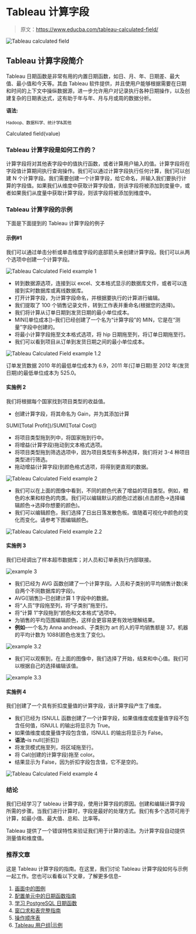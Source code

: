 # Tableau 计算字段

> 原文：<https://www.educba.com/tableau-calculated-field/>

![Tableau calculated field](img/f5c051609272c219d43e256aaef24e0a.png)



## Tableau 计算字段简介

Tableau 日期函数是非常有用的内置日期函数，如日、月、年、日期差、最大值、最小值和今天等。其由 Tableau 软件提供，并且使用户能够根据需要在日期和时间的上下文中操纵数据源，进一步允许用户对记录执行各种日期操作，以及创建复杂的日期表达式，这有助于年与年、月与月或周的数据分析。

**语法:**

<small>Hadoop、数据科学、统计学&其他</small>

Calculated field(value)

### Tableau 计算字段是如何工作的？

计算字段将对其他表字段中的值执行函数，或者计算用户输入的值。计算字段将在字段值计算期间执行查询操作。我们可以通过计算字段执行任何计算，我们可以创建 N 个计算字段。我们需要创建一个计算字段，给它命名，并输入我们要执行计算的字段值。如果我们从维度中获取计算字段值，则该字段将被添加到度量中，或者如果我们从度量中获取计算字段，则该字段将被添加到维度中。

### Tableau 计算字段的示例

下面是下面提到的 Tableau 计算字段的例子

#### 示例#1

我们可以通过单击分析或单击维度字段的底部箭头来创建计算字段。我们可以从两个选项中创建一个计算字段。

![Tableau Calculated Field example 1](img/1b2f30e9175163dad3eb1914d28c9745.png)



*   转到数据源选项，连接到以 excel、文本格式显示的数据库文件，或者可以连接到实时数据库或离线数据库。
*   打开计算字段，为计算字段命名，并根据要执行的计算进行编辑。
*   我们提取了 100 个销售记录文件，转到工作表并重命名(根据您的选择)。
*   我们将计算从订单日期到发货日期的最小单位成本。
*   MIN([单位成本])–我们已经创建了一个名为“计算字段”的 MIN，它是在“测量”字段中创建的。
*   将最小计算字段拖至文本格式选项，将 hip 日期拖至列，将订单日期拖至行。
*   我们可以看到项目从订单到发货日期之间的最小单位成本。

![Tableau Calculated Field example 1.2](img/26386361be116af44cef69e2392001d3.png)



订单发货数据 2010 年的最低单位成本为 6.9，2011 年(订单日期)至 2012 年(发货日期)的最低单位成本为 525.0。

#### 实施例 2

我们将根据每个国家找到项目类型的收益值。

*   创建计算字段，将其命名为 Gain，并为其添加计算

SUM([Total Profit])/SUM([Total Cost])

*   将项目类型拖到列中，将国家拖到行中。
*   将增益(计算字段)拖动到文本格式选项。
*   将项目类型拖到筛选选项中，因为项目类型有多种选择，我们将对 3-4 种项目类型进行筛选。
*   拖动增益(计算字段)到颜色格式选项，将得到更直观的数据。

![Tableau Calculated Field example 2](img/77f0aa6be522f00a5bb094347496b5d4.png)



*   我们可以在上面的图像中看到，不同的颜色代表了增益的项目类型。例如，橙色的水果和棕色的肉类。我们可以编辑默认的颜色过滤器(点击颜色->选择编辑颜色->选择你想要的颜色)。
*   我们可以编辑颜色，我们选择了日出日落发散色板。值随着可视化中颜色的变化而变化。请参考下图编辑颜色。

![Tableau Calculated Field example 2.2](img/a1b5ab2c29b245cd0cf5887ed054a963.png)



#### 实施例 3

我们已经调出了样本超市数据库；对人员和订单表执行内部联接。

![example 3](img/ff382b5dcfb8188aad8092f8e2fa71eb.png)



*   我们已经为 AVG 函数创建了一个计算字段。人员和子类别的平均销售计数(来自两个不同数据库的字段)。
*   AVG([销售])–已创建计算 1 字段中的数据。
*   将“人员”字段拖至列，将“子类别”拖至行。
*   将“计算 1”字段拖到“颜色和文本格式”选项中。
*   为销售的平均范围编辑颜色，这样会更容易更有效地理解结果。
*   **例如**–一个名为 Anna andreadi、子类别为 art 的人的平均销售额是 37。机器的平均计数为 1088(颜色也发生了变化)。

![example 3.2](img/f187d3c4cc936c59f3bb19989a6f83e0.png)



*   我们可以观察到，在上面的图像中，我们选择了开始，结束和中心值。我们可以根据自己的选择编辑该值。

![example 3.3](img/885f3cfacb32cccabd0db454cbd86353.png)



#### 实施例 4

我们创建了一个具有折扣度量值的计算字段，该计算字段产生了维度。

*   我们已经为 ISNULL 函数创建了一个计算字段，如果值维度或度量值字段不包含任何值，ISNULL 的输出将显示为 True。
*   如果值维度或度量值字段包含值，ISNULL 的输出将显示为 False。
*   **语法**–is null([折扣])
*   将发货模式拖至列，将区域拖至行。
*   将 Cal(创建的计算字段)拖至 color。
*   结果显示为 False，因为折扣字段包含值，它不是空的。

![Tableau Calculated Field example 4](img/679304434abc64f603294e8799c1142f.png)



### 结论

我们已经学习了 tableau 计算字段，使用计算字段的原因。创建和编辑计算字段所需的步骤。当我们进行计算时，字段是最好的处理方式。我们有多个选项可用于计算，如最小值、最大值、总和、比率等。

Tableau 提供了一个错误特性来验证我们用于计算的语法。为计算字段自动提供测量值和维度值。

### 推荐文章

这是 Tableau 计算字段的指南。在这里，我们讨论 Tableau 计算字段如何与示例一起工作。您也可以看看以下文章，了解更多信息–

1.  [画面中的图例](https://www.educba.com/legend-in-tableau/)
2.  [配置单元中的日期函数指南](https://www.educba.com/date-functions-in-hive/)
3.  [学习 PostgreSQL 日期函数](https://www.educba.com/postgresql-date-functions/)
4.  [窗口求和表完整指南](https://www.educba.com/window-sum-tableau/)
5.  [操作顺序表](https://www.educba.com/tableau-order-of-operations/)
6.  [Tableau 用户组|示例](https://www.educba.com/tableau-user-group/)





